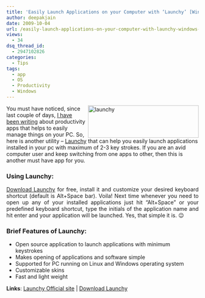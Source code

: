 ```yaml
---
title: 'Easily Launch Applications on your Computer with ‘Launchy’ [Windows & Linux]'
author: deepakjain
date: 2009-10-04
url: /easily-launch-applications-on-your-computer-with-launchy-windows-linux/
views:
  - 34
dsq_thread_id:
  - 2947102826
categories:
  - Tips
tags:
  - app
  - OS
  - Productivity
  - Windows
---
```

[<img class="wp-image-50364" style="border-top-width: 0px;border-left-width: 0px;border-bottom-width: 0px;margin: 0px 0px 0px 5px;border-right-width: 0px" height="85" alt="launchy" src="http://cdn.devilsworkshop.org/files/2009/10/launchy_thumb.png" width="290" align="right" border="0" />][1] You must have noticed, since last couple of days, <a href="http://devilsworkshop.org/author/deepak" target="_blank">I have been writing</a> about productivity apps that helps to easily manage things on your PC. So, here is another utility – <a href="http://www.launchy.net/" onclick="_gaq.push(['_trackEvent', 'outbound-article', 'http://www.launchy.net/', 'Launchy']);" target="_blank" rel="nofollow">Launchy</a> that can help you easily launch applications installed in your pc with maximum of 2-3 key strokes. If you are an avid computer user and keep switching from one apps to other, then this is another must have app for you.

<h3 align="justify">
  Using Launchy:
</h3>

<p align="justify">
  <a href="http://sourceforge.net/projects/launchy/files/" onclick="_gaq.push(['_trackEvent', 'outbound-article', 'http://sourceforge.net/projects/launchy/files/', 'Download Launchy']);" >Download Launchy</a> for free, install it and customize your desired keyboard shortcut (default is Alt+Space bar). Voila! Next time whenever you need to open up any of your installed applications just hit “Alt+Space” or your predefined keyboard shortcut, type the initials of the application name and hit enter and your application will be launched. Yes, that simple it is. 😉
</p>

<h3 align="justify">
  Brief Features of Launchy:
</h3>

  * <div>
      Open source application to launch applications with minimum keystrokes
    </div>

  * <div>
      Makes opening of applications and software simple
    </div>

  * <div>
      Supported for PC running on Linux and Windows operating system
    </div>

  * <div>
      Customizable skins
    </div>

  * <div>
      Fast and light weight
    </div>

**Links**: <a href="http://www.launchy.net/" onclick="_gaq.push(['_trackEvent', 'outbound-article', 'http://www.launchy.net/', 'Launchy Official site']);" >Launchy Official site</a> | <a href="http://sourceforge.net/projects/launchy/files/" onclick="_gaq.push(['_trackEvent', 'outbound-article', 'http://sourceforge.net/projects/launchy/files/', 'Download Launchy']);" rel="nofollow">Download Launchy</a>

 [1]: http://cdn.devilsworkshop.org/files/2009/10/launchy.png
